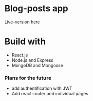 # Blog-posts app
Live-version [here](https://festive-babbage-4e9dac.netlify.com/)
# Build with
* React.js
* Node.js and Express
* MongoDB and Mongoose

### Plans for the future
- add authentification with JWT
- Add react-router and individual pages


